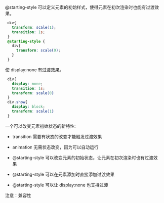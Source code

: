 @starting-style 可以定义元素的初始样式，使得元素在初次渲染时也能有过渡效果。

```css
 div{
   transform: scale(1);
   transition: 1s;
 }
 @starting-style {
   div{
     transform: scale(0);
   }
 }
```

使 display:none 有过渡效果。
```css
 div{
   display: none;
   transition: 1s;
   transform: scale(0)
 }
 div.show{
   display: block;
   transform: scale(1)
 }
 ```


 一个可以改变元素初始状态的新特性:

+ transition 需要有状态的改变才能触发过渡效果

+ animation 无需状态改变，因为可以自动运行

+ @starting-style 可以改变元素的初始状态，让元素在初次渲染时也有过渡效果

+ @starting-style 可以在元素添加时直接添加过渡效果

+ @starting-style 可以让 display:none 也支持过渡


注意：兼容性